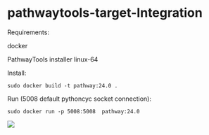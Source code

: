 # pathwaytools-target-Integration

Requirements:

docker

PathwayTools installer linux-64

Install:
```
sudo docker build -t pathway:24.0 .
```
Run (5008 default pythoncyc socket connection):
```
sudo docker run -p 5008:5008  pathway:24.0
```
<img src="https://docs.google.com/drawings/d/1yNp2wlEK0HYLAtRyw1voCTVYEGJ9KNBmqQun7bjWbB8/export/png"/>
